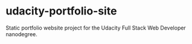 # udacity-portfolio-site
Static portfolio website project for the Udacity Full Stack Web Developer nanodegree.
